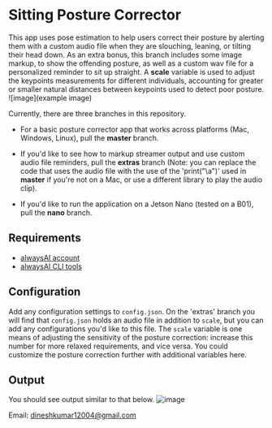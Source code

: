 # Sitting Posture Corrector

This app uses pose estimation to help users correct their posture by alerting them with a custom audio file when they
are slouching, leaning, or tilting their head down. As an extra bonus, this branch includes some image markup, to show
the offending posture, as well as a custom wav file for a personalized reminder to sit up straight.
A **scale** variable is used to adjust the keypoints measurements for different individuals, accounting for greater or
smaller natural distances between keypoints used to detect poor posture.
![image](example image)

Currently, there are three branches in this repository.

- For a basic posture corrector app that works across platforms (Mac, Windows, Linux), pull the **master** branch.

- If you'd like to see how to markup streamer output and use custom audio file reminders, pull the **extras** branch (Note: you can replace the code that uses the audio file with the use of the 'print("\a")' used in **master** if you're not on a Mac, or use a different library to play the audio clip).

- If you'd like to run the application on a Jetson Nano (tested on a B01), pull the **nano** branch.

## Requirements

- [alwaysAI account](https://alwaysai.co/auth?register=true)
- [alwaysAI CLI tools](https://dashboard.alwaysai.co/docs/getting_started/development_computer_setup.html)

## Configuration

Add any configuration settings to `config.json`. On the 'extras' branch you will find that `config.json` holds an audio file in addition to `scale`, but you can add any configurations you'd like to this file. The `scale` variable is one means of adjusting the sensitivity of the posture correction: increase this number for more relaxed requirements, and vice versa. You could customize the posture correction further with additional variables here.

## Output

You should see output similar to that below.
![image](output)

Email: dineshkumar12004@gmail.com
